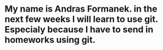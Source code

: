 # My name is Andras Formanek. in the next few weeks I will learn to use git. Especialy because I have to send in homeworks using git.
